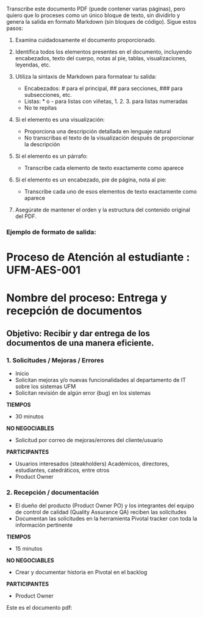 Transcribe este documento PDF (puede contener varias páginas), pero quiero que lo proceses como un único bloque de texto, sin dividirlo y genera la salida en formato Markdown (sin bloques de código). Sigue estos pasos:

1. Examina cuidadosamente el documento proporcionado.

2. Identifica todos los elementos presentes en el documento, incluyendo encabezados, texto del cuerpo, notas al pie, tablas, visualizaciones, leyendas, etc.

3. Utiliza la sintaxis de Markdown para formatear tu salida:
   - Encabezados: # para el principal, ## para secciones, ### para subsecciones, etc.
   - Listas: * o - para listas con viñetas, 1. 2. 3. para listas numeradas
   - No te repitas

4. Si el elemento es una visualización:
   - Proporciona una descripción detallada en lenguaje natural
   - No transcribas el texto de la visualización después de proporcionar la descripción

5. Si el elemento es un párrafo:
   - Transcribe cada elemento de texto exactamente como aparece

6. Si el elemento es un encabezado, pie de página, nota al pie:
   - Transcribe cada uno de esos elementos de texto exactamente como aparece

7. Asegúrate de mantener el orden y la estructura del contenido original del PDF.


  
### Ejemplo de formato de salida:

# Proceso de Atención al estudiante : UFM-AES-001
# Nombre del proceso: Entrega y recepción de documentos
## Objetivo: Recibir y dar entrega de los documentos de una manera eficiente. 

### 1. Solicitudes / Mejoras / Errores

- Inicio
- Solicitan mejoras y/o nuevas funcionalidades al departamento de IT sobre los sistemas UFM
- Solicitan revisión de algún error (bug) en los sistemas

**TIEMPOS**
- 30 minutos

**NO NEGOCIABLES**
- Solicitud por correo de mejoras/errores del cliente/usuario

**PARTICIPANTES**
- Usuarios interesados (steakholders) Académicos, directores, estudiantes, catedráticos, entre otros
- Product Owner

### 2. Recepción / documentación  

- El dueño del producto (Product Owner PO) y los integrantes del equipo de control de calidad (Quality Assurance QA) reciben las solicitudes
- Documentan las solicitudes en la herramienta Pivotal tracker con toda la información pertinente

**TIEMPOS**  
- 15 minutos

**NO NEGOCIABLES**
- Crear y documentar historia en Pivotal en el backlog

**PARTICIPANTES**
- Product Owner

Este es el documento pdf: